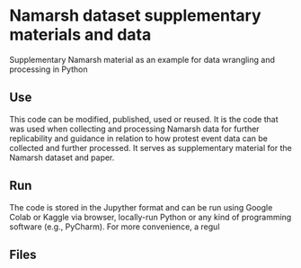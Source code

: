 # Namarsh dataset supplementary materials and data
Supplementary Namarsh material as an example for data wrangling and processing in Python

## Use
This code can be modified, published, used or reused. It is the code that was used when collecting and processing Namarsh data for further replicability and guidance in relation to how protest event data can be collected and further processed. It serves as supplementary material for the Namarsh dataset and paper.

## Run
The code is stored in the Jupyther format and can be run using Google Colab or Kaggle via browser, locally-run Python or any kind of programming software (e.g., PyCharm). For more convenience, a regul

## Files
